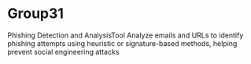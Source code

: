 # Group31



   Phishing Detection and AnalysisTool
Analyze emails and URLs to identify phishing attempts using heuristic or signature-based methods,
helping prevent social engineering attacks
